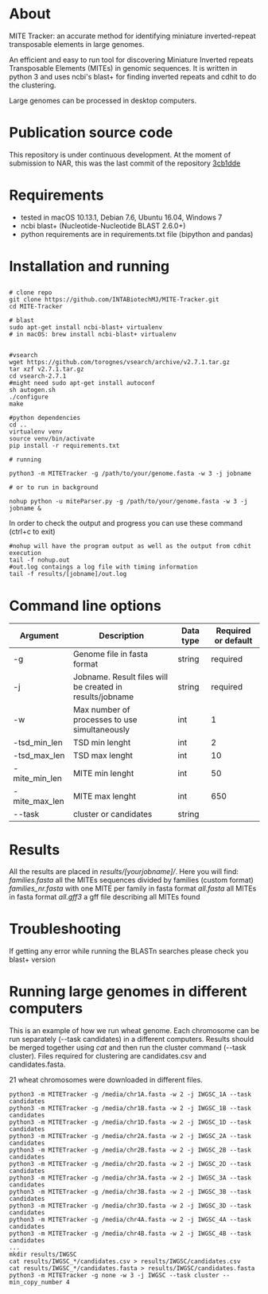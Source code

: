 
# About

MITE Tracker: an accurate method for identifying miniature inverted-repeat transposable elements in large genomes. 

An efficient and easy to run tool for discovering Miniature Inverted repeats Transposable Elements (MITEs) in genomic sequences. It is written in python 3 and uses ncbi's blast+ for finding inverted repeats and cdhit to do the clustering. 

Large genomes can be processed in desktop computers.

# Publication source code

This repository is under continuous development. At the moment of submission to NAR, this was the last commit of the repository 
 [3cb1dde](https://github.com/INTABiotechMJ/MITE-Tracker/tree/370536b41a4a882d72f8f912dd26a6fc43eb1e71)


   
# Requirements
 - tested in macOS 10.13.1, Debian 7.6, Ubuntu 16.04, Windows 7
 - ncbi blast+ (Nucleotide-Nucleotide BLAST 2.6.0+)
 - python requirements are in requirements.txt file (bipython and pandas)

# Installation and running

## 
```
# clone repo
git clone https://github.com/INTABiotechMJ/MITE-Tracker.git
cd MITE-Tracker

# blast
sudo apt-get install ncbi-blast+ virtualenv
# in macOS: brew install ncbi-blast+ virtualenv


#vsearch
wget https://github.com/torognes/vsearch/archive/v2.7.1.tar.gz
tar xzf v2.7.1.tar.gz
cd vsearch-2.7.1
#might need sudo apt-get install autoconf
sh autogen.sh
./configure
make

#python dependencies
cd ..
virtualenv venv
source venv/bin/activate
pip install -r requirements.txt

# running

python3 -m MITETracker -g /path/to/your/genome.fasta -w 3 -j jobname

# or to run in background

nohup python -u miteParser.py -g /path/to/your/genome.fasta -w 3 -j jobname &

```

In order to check the output and progress you can use these command (ctrl+c to exit)
```
#nohup will have the program output as well as the output from cdhit execution
tail -f nohup.out
#out.log contaings a log file with timing information
tail -f results/[jobname]/out.log
```

# Command line options
| Argument  | Description | Data type  | Required or default |
| ------------- | ------------- | ------------- | ------------- |
| -g  | Genome file in fasta format  | string  | required  |
| -j  | Jobname. Result files will be created in results/jobname   | string  | required  |
| -w  | Max number of processes to use simultaneously  | int  | 1  |
| -tsd_min_len  | TSD min lenght  | int  | 2  |
| -tsd_max_len  | TSD max lenght  | int  | 10  |
| -mite_min_len  | MITE min lenght  | int  | 50  |
| -mite_max_len  | MITE max lenght  | int  | 650  |
| --task  | cluster or candidates  | string |   |


# Results
All the results are placed in _results/[yourjobname]/_. 
Here you will find:
    _families.fasta_ all the MITEs sequences divided by families (custom format)
    _families_nr.fasta_ with one MITE per family in fasta format
    _all.fasta_ all MITEs in fasta format
    _all.gff3_  a gff file describing all MITEs found 

# Troubleshooting
If getting any error while running the BLASTn searches please check you blast+ version

# Running large genomes in different computers
This is an example of how we run wheat genome. Each chromosome can be run separately (--task candidates) in a different computers. Results should be merged together using _cat_ and then run the cluster command (--task cluster). Files required for clustering are candidates.csv and candidates.fasta.

21 wheat chromosomes were downloaded in different files. 

```
python3 -m MITETracker -g /media/chr1A.fasta -w 2 -j IWGSC_1A --task candidates
python3 -m MITETracker -g /media/chr1B.fasta -w 2 -j IWGSC_1B --task candidates
python3 -m MITETracker -g /media/chr1D.fasta -w 2 -j IWGSC_1D --task candidates
python3 -m MITETracker -g /media/chr2A.fasta -w 2 -j IWGSC_2A --task candidates
python3 -m MITETracker -g /media/chr2B.fasta -w 2 -j IWGSC_2B --task candidates
python3 -m MITETracker -g /media/chr2D.fasta -w 2 -j IWGSC_2D --task candidates
python3 -m MITETracker -g /media/chr3A.fasta -w 2 -j IWGSC_3A --task candidates
python3 -m MITETracker -g /media/chr3B.fasta -w 2 -j IWGSC_3B --task candidates
python3 -m MITETracker -g /media/chr3D.fasta -w 2 -j IWGSC_3D --task candidates
python3 -m MITETracker -g /media/chr4A.fasta -w 2 -j IWGSC_4A --task candidates
python3 -m MITETracker -g /media/chr4B.fasta -w 2 -j IWGSC_4B --task candidates
...
mkdir results/IWGSC
cat results/IWGSC_*/candidates.csv > results/IWGSC/candidates.csv
cat results/IWGSC_*/candidates.fasta > results/IWGSC/candidates.fasta
python3 -m MITETracker -g none -w 3 -j IWGSC --task cluster --min_copy_number 4
```